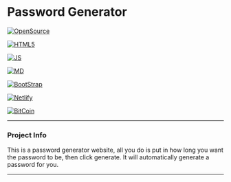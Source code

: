 # Password Generator
[![OpenSource](https://forthebadge.com/images/badges/open-source.svg)](https://opensource.com/)

[![HTML5](https://img.shields.io/badge/HTML5-E34F26?style=for-the-badge&logo=html5&logoColor=white)](https://en.wikipedia.org/wiki/HTML)

[![JS](https://img.shields.io/badge/JavaScript-F7DF1E?style=for-the-badge&logo=javascript&logoColor=black)](https://en.wikipedia.org/wiki/JavaScript)

[![MD](https://img.shields.io/badge/Markdown-000000?style=for-the-badge&logo=markdown&logoColor=white)](https://en.wikipedia.org/wiki/Markdown)

[![BootStrap](https://img.shields.io/badge/Bootstrap-563D7C?style=for-the-badge&logo=bootstrap&logoColor=white)](https://getbootstrap.com)

[![Netlify](https://img.shields.io/badge/Netlify-00C7B7?style=for-the-badge&logo=netlify&logoColor=white)](https://netlify.com)

[![BitCoin](https://img.shields.io/badge/Bitcoin-000000?style=for-the-badge&logo=bitcoin&logoColor=white)](https://pastebin.com/raw/S11CxcbW)

____
### Project Info
This is a password generator website, all you do is put in how long you want the password to be, then click generate. It will automatically generate a password for you.
____
